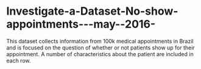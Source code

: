 # Investigate-a-Dataset-No-show-appointments---may--2016-
This dataset collects information from 100k medical appointments in Brazil and is focused on the question of whether or not patients show up for their appointment. A number of characteristics about the patient are included in each row.
